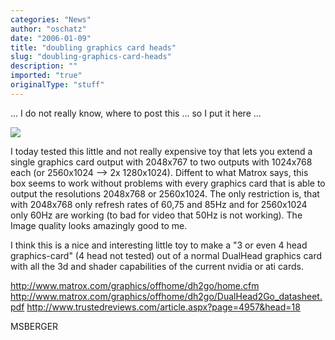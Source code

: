 ```yaml
---
categories: "News"
author: "oschatz"
date: "2006-01-09"
title: "doubling graphics card heads"
slug: "doubling-graphics-card-heads"
description: ""
imported: "true"
originalType: "stuff"
---
```



... I do not really know, where to post this ... so I put it here ...

![](http://www.matrox.com/graphics/media/dh2go/setup2.jpg)

I today tested this little and not really expensive toy that lets you extend a single graphics card output with 2048x767 to two outputs with 1024x768 each (or 2560x1024 --> 2x 1280x1024).
Diffent to what Matrox says, this box seems to work without problems with every graphics card that is able to output the resolutions 2048x768 or 2560x1024. 
The only restriction is, that with 2048x768 only refresh rates of 60,75 and 85Hz and for 2560x1024 only 60Hz are working (to bad for video that 50Hz is not working).
The Image quality looks amazingly good to me.

I think this is a nice and interesting little toy to make a "3 or even 4 head graphics-card" (4 head not tested) out of a normal DualHead graphics card with all the 3d and shader capabilities of the current nvidia or ati cards.

<http://www.matrox.com/graphics/offhome/dh2go/home.cfm>
<http://www.matrox.com/graphics/offhome/dh2go/DualHead2Go_datasheet.pdf>
<http://www.trustedreviews.com/article.aspx?page=4957&head=18>

MSBERGER